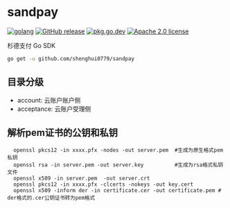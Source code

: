 # sandpay

[![golang](https://img.shields.io/badge/Language-Go-green.svg?style=flat)](https://golang.org) [![GitHub release](https://img.shields.io/github/release/shenghui0779/sandpay.svg)](https://github.com/shenghui0779/sandpay/releases/latest) [![pkg.go.dev](https://img.shields.io/badge/dev-reference-007d9c?logo=go&logoColor=white&style=flat)](https://pkg.go.dev/github.com/shenghui0779/sandpay) [![Apache 2.0 license](http://img.shields.io/badge/license-Apache%202.0-brightgreen.svg)](http://opensource.org/licenses/apache2.0)

杉德支付 Go SDK

```sh
go get -u github.com/shenghui0779/sandpay
```

## 目录分级
- account: 云账户账户侧
- acceptance: 云账户受理侧

## 解析pem证书的公钥和私钥
```shell script
  openssl pkcs12 -in xxxx.pfx -nodes -out server.pem  #生成为原生格式pem 私钥
  openssl rsa -in server.pem -out server.key          #生成为rsa格式私钥文件
  openssl x509 -in server.pem  -out server.crt
  openssl pkcs12 -in xxxx.pfx -clcerts -nokeys -out key.cert
  openssl x509 -inform der -in certificate.cer -out certificate.pem # der格式的.cer公钥证书转为pem格式
```

